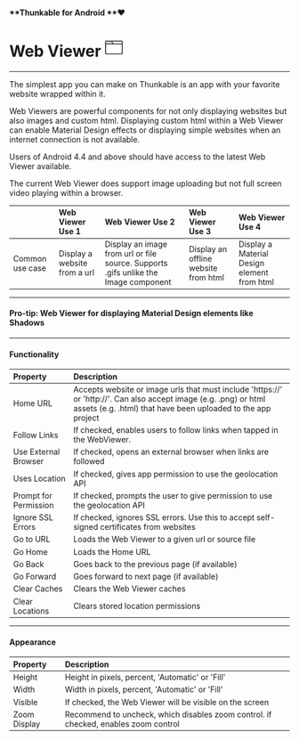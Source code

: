 #### **Thunkable for Android **❤

# Web Viewer ![](/assets/web-viewer-icon.png)

---

The simplest app you can make on Thunkable is an app with your favorite website wrapped within it.

Web Viewers are powerful components for not only displaying websites but also images and custom html.  Displaying custom html within a Web Viewer can enable Material Design effects or displaying simple websites when an internet connection is not available.

Users of Android 4.4 and above should have access to the latest Web Viewer available.

The current Web Viewer does support image uploading but not full screen video playing within a browser.

|  | Web Viewer Use 1 | Web Viewer Use 2 | Web Viewer Use 3 | Web Viewer Use 4 |
| :--- | :--- | :--- | :--- | :--- |
| Common use case | Display a website from a url | Display an image from url or file source. Supports .gifs unlike the Image component | Display an offline website from html | Display a Material Design element from html |

---

#### Pro-tip: Web Viewer for displaying Material Design elements like Shadows

---

#### Functionality

| Property | Description |
| :--- | :--- |
| Home URL | Accepts website or image urls that must include 'https://' or 'http://'. Can also accept image \(e.g. .png\) or html assets \(e.g. .html\) that have been uploaded to the app project |
| Follow Links | If checked, enables users to follow links when tapped in the WebViewer. |
| Use External Browser | If checked, opens an external browser when links are followed |
| Uses Location | If checked, gives app permission to use the geolocation API |
| Prompt for Permission | If checked, prompts the user to give permission to use the geolocation API |
| Ignore SSL Errors | If checked, ignores SSL errors.  Use this to accept self-signed certificates from websites |
| Go to URL | Loads the Web Viewer to a given url or source file |
| Go Home | Loads the Home URL |
| Go Back | Goes back to the previous page \(if available\) |
| Go Forward | Goes forward to next page \(if available\) |
| Clear Caches | Clears the Web Viewer caches |
| Clear Locations | Clears stored location permissions |

---

#### **Appearance**

| Property | Description |
| :--- | :--- |
| Height | Height in pixels, percent, 'Automatic' or 'Fill' |
| Width | Width in pixels, percent, 'Automatic' or 'Fill' |
| Visible | If checked, the Web Viewer will be visible on the screen |
| Zoom Display | Recommend to uncheck, which disables zoom control.  if checked, enables zoom control |

#### 



